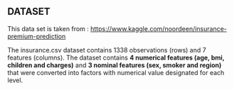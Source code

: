 ## DATASET
This data set is taken from : https://www.kaggle.com/noordeen/insurance-premium-prediction

The insurance.csv dataset contains 1338 observations (rows) and 7 features (columns). The dataset contains **4 numerical features (age, bmi, children and charges)** and **3 nominal features (sex, smoker and region)** that were converted into factors with numerical value designated for each level.
